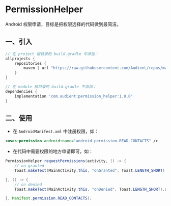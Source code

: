 # PermissionHelper

Android 权限申请，目标是把权限选择的代码做到最简洁。

## 一、引入

```groovy
// 在 project 根目录的 build.gradle 中添加：
allprojects {
    repositories {
        maven { url "https://raw.githubusercontent.com/AudienL/repos/master" }
    }
}

// 在 module 根目录的 build.gradle 中添加：
dependencies {
    implementation 'com.audient:permission_helper:1.0.0'
}
```

## 二、使用

* 在 `AndroidManifest.xml` 中注册权限，如：

```xml
<uses-permission android:name="android.permission.READ_CONTACTS" />
```

* 在代码中需要权限的地方申请即可，如：

```java
PermissionHelper.requestPermissions(activity, () -> {
    // on granted
    Toast.makeText(MainActivity.this, "onGranted", Toast.LENGTH_SHORT).show();

}, () -> {
    // on denied
    Toast.makeText(MainActivity.this, "onDenied", Toast.LENGTH_SHORT).show();

}, Manifest.permission.READ_CONTACTS);
```
